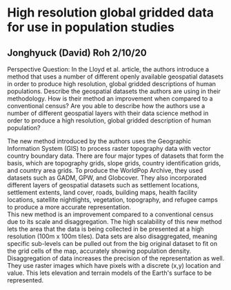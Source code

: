 # High resolution global gridded data for use in population studies 

## Jonghyuck (David) Roh 2/10/20 

Perspective Question: In the Lloyd et al. article, the authors introduce a method that uses a number of different openly available geospatial datasets in order to produce high resolution, global gridded descriptions of human populations. Describe the geospatial datasets the authors are using in their methodology. How is their method an improvement when compared to a conventional census? Are you able to describe how the authors use a number of different geospatial layers with their data science method in order to produce a high resolution, global gridded description of human population?

  The new method introduced by the authors uses the Geographic Information System (GIS) to process raster topography data with vector country boundary data. There are four major types of datasets that form the basis, which are topography grids, slope grids, country identification grids, and country area grids. To produce the WorldPop Archive, they used datasets such as GADM, GPW, and Globcover. They also incorporated different layers of geospatial datasets such as settlement locations, settlement extents, land cover, roads, building maps, health facility locations, satellite nightlights, vegetation, topography, and refugee camps to produce a more accurate representation.  
  This new method is an improvement compared to a conventional census due to its scale and disaggregation. The high scalability of this new method lets the area that the data is being collected in be presented at a high resolution (100m x 100m tiles). Data sets are also disaggregated, meaning specific sub-levels can be pulled out from the big original dataset to fit on the grid cells of the map, accurately showing population density. Disaggregation of data increases the precision of the representation as well. They use raster images which have pixels with a discrete (x,y) location and value. This lets elevation and terrain models of the Earth's surface to be represented. 
